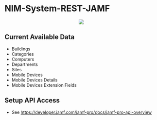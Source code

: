 # NIM-System-REST-JAMF
<p align="center">
<img src="https://user-images.githubusercontent.com/24281600/193328742-97cd8b6a-aad3-48b3-818b-0a75dc1357a1.png" />
</p>


## Current Available Data
- Buildings
- Categories
- Computers
- Departments
- Sites
- Mobile Devices
- Mobile Devices Details
- Mobile Devices Extension Fields

## Setup API Access
- See https://developer.jamf.com/jamf-pro/docs/jamf-pro-api-overview
